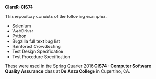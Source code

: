 **ClareR-CIS74**

  This repository consists of the following examples:
* Selenium
* WebDriver
* Python 
* Bugzilla full text bug list
* Rainforest Crowdtesting
* Test Design Specification
* Test Procedure Specification
  
These were used in the Spring Quarter 2016 **CIS74 - Computer Software Quality Assurance** class at __De Anza College__ in Cupertino, CA.
